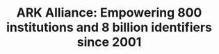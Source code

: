 ---
abstract: null
creators:
- Kunze, John
date: null
document_url: https://services.phaidra.univie.ac.at/api/object/o:1424696/download
grand_parent: iPRES
institutions:
- California Digital Library
keywords: []
landing_page_url: https://phaidra.univie.ac.at/o:1424696
language: eng
layout: publication
license: All rights reserved
notes_url: null
parent: iPRES 2021
presentation_url: null
publication_type: lightning talk
size: 43236
source_name: iPRES
title: 'ARK Alliance: Empowering 800 institutions and 8 billion identifiers since
  2001'
year: 2021
---